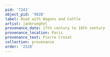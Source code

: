 ```yaml
---
pid: '7243'
object_pid: '9828'
label: Road with Wagons and Cattle
artist: janbrueghel
provenance_date: 17th century to 18th century
provenance_location: Paris
provenance_text: Pierre Crozat
collection: provenance
order: '2528'
---
```


